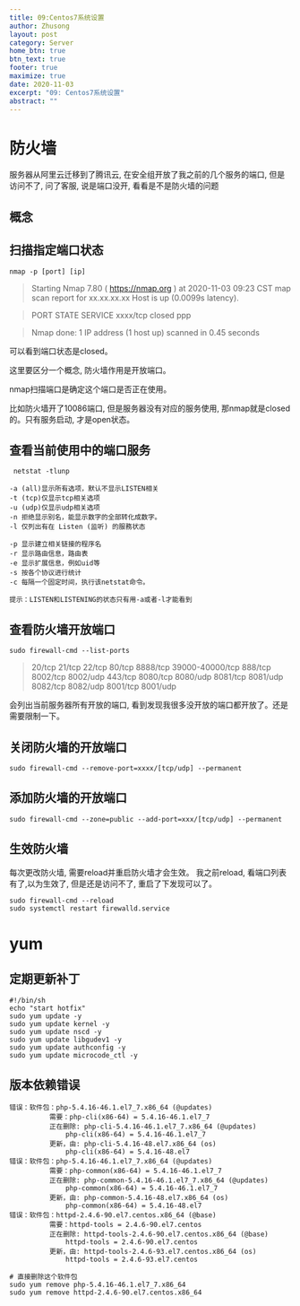 ```yaml
---
title: 09:Centos7系统设置
author: Zhusong
layout: post
category: Server
home_btn: true
btn_text: true
footer: true
maximize: true
date: 2020-11-03
excerpt: "09: Centos7系统设置"
abstract: ""
---
```


# 防火墙

服务器从阿里云迁移到了腾讯云, 在安全组开放了我之前的几个服务的端口, 但是访问不了, 问了客服, 说是端口没开, 看看是不是防火墙的问题

## 概念

## 扫描指定端口状态

```shell
nmap -p [port] [ip]
```

> Starting Nmap 7.80 ( https://nmap.org ) at 2020-11-03 09:23 CST
> map scan report for xx.xx.xx.xx
> Host is up (0.0099s latency).

> PORT     STATE  SERVICE
> xxxx/tcp closed ppp

> Nmap done: 1 IP address (1 host up) scanned in 0.45 seconds

可以看到端口状态是closed。

这里要区分一个概念, 防火墙作用是开放端口。

nmap扫描端口是确定这个端口是否正在使用。

比如防火墙开了10086端口, 但是服务器没有对应的服务使用, 那nmap就是closed的。只有服务启动, 才是open状态。

## 查看当前使用中的端口服务

```shell
 netstat -tlunp
 
-a (all)显示所有选项，默认不显示LISTEN相关
-t (tcp)仅显示tcp相关选项
-u (udp)仅显示udp相关选项
-n 拒绝显示别名，能显示数字的全部转化成数字。
-l 仅列出有在 Listen (监听) 的服務状态

-p 显示建立相关链接的程序名
-r 显示路由信息，路由表
-e 显示扩展信息，例如uid等
-s 按各个协议进行统计
-c 每隔一个固定时间，执行该netstat命令。

提示：LISTEN和LISTENING的状态只有用-a或者-l才能看到
```

## 查看防火墙开放端口

```shell
sudo firewall-cmd --list-ports
```

> 20/tcp 21/tcp 22/tcp 80/tcp 8888/tcp 39000-40000/tcp 888/tcp 8002/tcp 8002/udp 443/tcp 8080/tcp 8080/udp 8081/tcp 8081/udp 8082/tcp 8082/udp 8001/tcp 8001/udp

会列出当前服务器所有开放的端口, 看到发现我很多没开放的端口都开放了。还是需要限制一下。

## 关闭防火墙的开放端口

```shell
sudo firewall-cmd --remove-port=xxxx/[tcp/udp] --permanent
```

## 添加防火墙的开放端口

```shell
sudo firewall-cmd --zone=public --add-port=xxx/[tcp/udp] --permanent
```

## 生效防火墙

每次更改防火墙, 需要reload并重启防火墙才会生效。
我之前reload, 看端口列表有了,以为生效了, 但是还是访问不了,  重启了下发现可以了。

```shell
sudo firewall-cmd --reload
sudo systemctl restart firewalld.service 
```

# yum

## 定期更新补丁

```shell
#!/bin/sh
echo "start hotfix"
sudo yum update -y
sudo yum update kernel -y
sudo yum update nscd -y
sudo yum update libgudev1 -y
sudo yum update authconfig -y
sudo yum update microcode_ctl -y
```

## 版本依赖错误

```shell
错误：软件包：php-5.4.16-46.1.el7_7.x86_64 (@updates)
          需要：php-cli(x86-64) = 5.4.16-46.1.el7_7
          正在删除: php-cli-5.4.16-46.1.el7_7.x86_64 (@updates)
              php-cli(x86-64) = 5.4.16-46.1.el7_7
          更新，由: php-cli-5.4.16-48.el7.x86_64 (os)
              php-cli(x86-64) = 5.4.16-48.el7
错误：软件包：php-5.4.16-46.1.el7_7.x86_64 (@updates)
          需要：php-common(x86-64) = 5.4.16-46.1.el7_7
          正在删除: php-common-5.4.16-46.1.el7_7.x86_64 (@updates)
              php-common(x86-64) = 5.4.16-46.1.el7_7
          更新，由: php-common-5.4.16-48.el7.x86_64 (os)
              php-common(x86-64) = 5.4.16-48.el7
错误：软件包：httpd-2.4.6-90.el7.centos.x86_64 (@base)
          需要：httpd-tools = 2.4.6-90.el7.centos
          正在删除: httpd-tools-2.4.6-90.el7.centos.x86_64 (@base)
              httpd-tools = 2.4.6-90.el7.centos
          更新，由: httpd-tools-2.4.6-93.el7.centos.x86_64 (os)
              httpd-tools = 2.4.6-93.el7.centos
              
# 直接删除这个软件包
sudo yum remove php-5.4.16-46.1.el7_7.x86_64
sudo yum remove httpd-2.4.6-90.el7.centos.x86_64
``` 